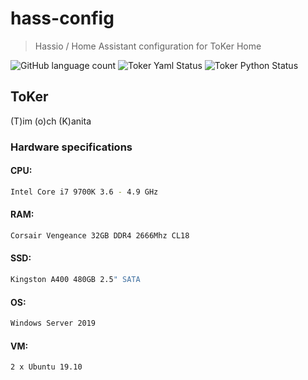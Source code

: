 # hass-config
> Hassio / Home Assistant configuration for ToKer Home

![GitHub language count](https://img.shields.io/github/languages/count/timpihl/hass-config?color=ff558f&style=for-the-badge&logo=dev.to&logoWidth=25)
![Toker Yaml Status](https://img.shields.io/static/v1?label=toker%20yaml&message=passing&color=ff558f&style=for-the-badge&logo=dev.to&logoWidth=25)
![Toker Python Status](https://img.shields.io/static/v1?label=toker%20python&message=passing&color=ff558f&style=for-the-badge&logo=dev.to&logoWidth=25)

## ToKer

(T)im (o)ch (K)anita

### Hardware specifications

#### CPU:
```sh
Intel Core i7 9700K 3.6 - 4.9 GHz
```
#### RAM:
```sh
Corsair Vengeance 32GB DDR4 2666Mhz CL18
```
#### SSD: 
```sh
Kingston A400 480GB 2.5" SATA 
```
#### OS:
```sh
Windows Server 2019
```
#### VM: 
```sh
2 x Ubuntu 19.10
```
